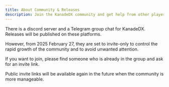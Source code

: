 ```yaml
---
title: About Community & Releases
description: Join the KanadeDX community and get help from other players.
---
```


There is a discord server and a Telegram group chat for KanadeDX. Releases will be published on these platforms.

However, from 2025 February 27, they are set to invite-only to control the rapid growth of the community and to avoid unwanted attention.

If you want to join, please find someone who is already in the group and ask for an invite link.

Public invite links will be available again in the future when the community is more manageable.

